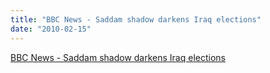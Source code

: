 ```yaml
---
title: "BBC News - Saddam shadow darkens Iraq elections"
date: "2010-02-15"
---
```


[BBC News - Saddam shadow darkens Iraq elections](https://news.bbc.co.uk/2/hi/middle_east/8512211.stm)
